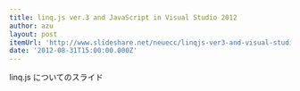 ```yaml
---
title: linq.js ver.3 and JavaScript in Visual Studio 2012
author: azu
layout: post
itemUrl: 'http://www.slideshare.net/neuecc/linqjs-ver3-and-visual-studio-2012-in-javascript'
date: '2012-08-31T15:00:00.000Z'
---
```

linq.js についてのスライド
